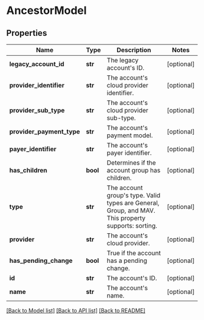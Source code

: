# AncestorModel

## Properties
Name | Type | Description | Notes
------------ | ------------- | ------------- | -------------
**legacy_account_id** | **str** | The legacy account&#x27;s ID. | [optional] 
**provider_identifier** | **str** | The account&#x27;s cloud provider identifier. | [optional] 
**provider_sub_type** | **str** | The account&#x27;s cloud provider sub-type. | [optional] 
**provider_payment_type** | **str** | The account&#x27;s payment model. | [optional] 
**payer_identifier** | **str** | The account&#x27;s payer identifier. | [optional] 
**has_children** | **bool** | Determines if the account group has children. | [optional] 
**type** | **str** | The account group&#x27;s type. Valid types are General, Group, and MAV. This property supports: sorting. | [optional] 
**provider** | **str** | The account&#x27;s cloud provider. | [optional] 
**has_pending_change** | **bool** | True if the account has a pending change. | [optional] 
**id** | **str** | The account&#x27;s ID. | [optional] 
**name** | **str** | The account&#x27;s name. | [optional] 

[[Back to Model list]](../README.md#documentation-for-models) [[Back to API list]](../README.md#documentation-for-api-endpoints) [[Back to README]](../README.md)

